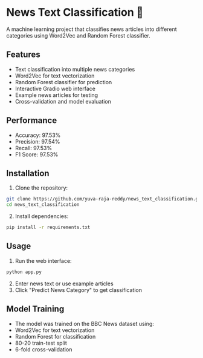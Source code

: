 # News Text Classification 📰

A machine learning project that classifies news articles into different categories using Word2Vec and Random Forest classifier.

## Features

- Text classification into multiple news categories
- Word2Vec for text vectorization
- Random Forest classifier for prediction
- Interactive Gradio web interface
- Example news articles for testing
- Cross-validation and model evaluation

## Performance

- Accuracy: 97.53%
- Precision: 97.54%
- Recall: 97.53%
- F1 Score: 97.53%

## Installation

1. Clone the repository:
```bash
git clone https://github.com/yuva-raja-reddy/news_text_classification.git
cd news_text_classification
```

2. Install dependencies:
```bash
pip install -r requirements.txt
```

## Usage
1. Run the web interface:

```bash
python app.py
```

2. Enter news text or use example articles
3. Click "Predict News Category" to get classification

## Model Training

- The model was trained on the BBC News dataset using:
- Word2Vec for text vectorization
- Random Forest for classification
- 80-20 train-test split
- 6-fold cross-validation